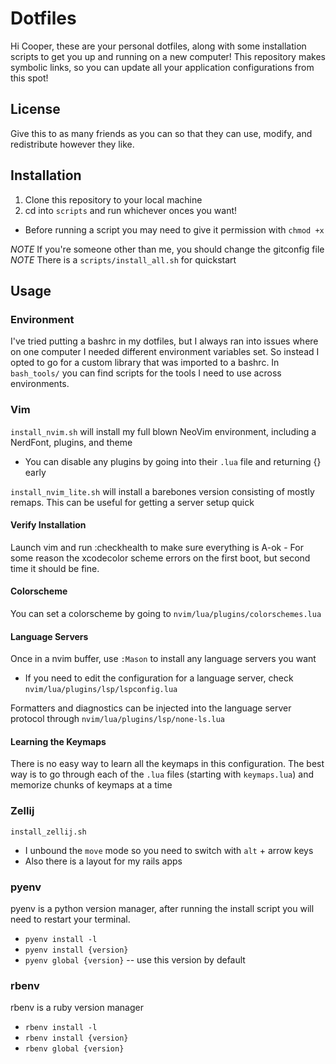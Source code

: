 # Dotfiles
Hi Cooper, these are your personal dotfiles, along with some installation scripts to get you up and running on a new computer!
This repository makes symbolic links, so you can update all your application configurations from this spot!


## License
Give this to as many friends as you can so that they can use, modify, and redistribute however they like.


## Installation
1. Clone this repository to your local machine
2. cd into `scripts` and run whichever onces you want!
  - Before running a script you may need to give it permission with `chmod +x`

*NOTE* If you're someone other than me, you should change the gitconfig file
*NOTE* There is a `scripts/install_all.sh` for quickstart


## Usage

### Environment
I've tried putting a bashrc in my dotfiles, but I always ran into issues where on one computer I needed different environment variables set. So instead I opted to go for a custom library that was imported to a bashrc. In `bash_tools/` you can find scripts for the tools I need to use across environments.


### Vim

`install_nvim.sh` will install my full blown NeoVim environment, including a NerdFont, plugins, and theme
- You can disable any plugins by going into their `.lua` file and returning {} early

`install_nvim_lite.sh` will install a barebones version consisting of mostly remaps. This can be useful for getting a server setup quick


#### Verify Installation
Launch vim and run :checkhealth to make sure everything is A-ok
    - For some reason the xcodecolor scheme errors on the first boot, but second time it should be fine.


#### Colorscheme
You can set a colorscheme by going to `nvim/lua/plugins/colorschemes.lua`


#### Language Servers
Once in a nvim buffer, use `:Mason` to install any language servers you want
  - If you need to edit the configuration for a language server, check `nvim/lua/plugins/lsp/lspconfig.lua`

Formatters and diagnostics can be injected into the language server protocol through `nvim/lua/plugins/lsp/none-ls.lua`


#### Learning the Keymaps
There is no easy way to learn all the keymaps in this configuration.
The best way is to go through each of the `.lua` files (starting with `keymaps.lua`) and memorize chunks of keymaps at a time


### Zellij

`install_zellij.sh`
- I unbound the `move` mode so you need to switch with `alt` + arrow keys
- Also there is a layout for my rails apps


### pyenv
pyenv is a python version manager, after running the install script you will need to restart your terminal.
- `pyenv install -l`
- `pyenv install {version}`
- `pyenv global {version}` -- use this version by default

### rbenv
rbenv is a ruby version manager
- `rbenv install -l`
- `rbenv install {version}`
- `rbenv global {version}`
